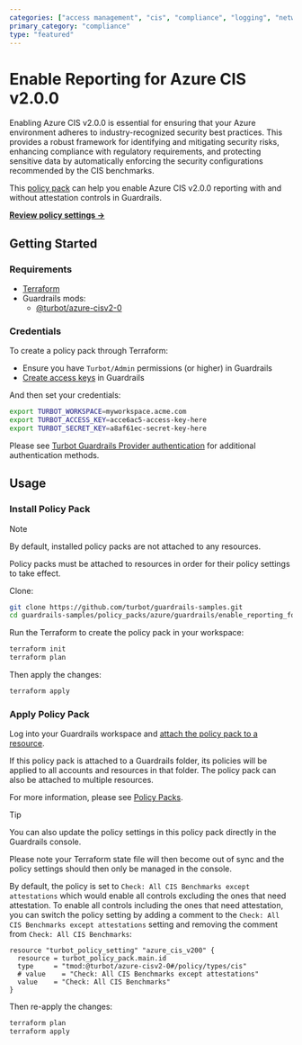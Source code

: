 ```yaml
---
categories: ["access management", "cis", "compliance", "logging", "networking", "security", "storage"]
primary_category: "compliance"
type: "featured"
---
```


# Enable Reporting for Azure CIS v2.0.0

Enabling Azure CIS v2.0.0 is essential for ensuring that your Azure environment adheres to industry-recognized security best practices. This provides a robust framework for identifying and mitigating security risks, enhancing compliance with regulatory requirements, and protecting sensitive data by automatically enforcing the security configurations recommended by the CIS benchmarks.

This [policy pack](https://turbot.com/guardrails/docs/concepts/resources/smart-folders) can help you enable Azure CIS v2.0.0 reporting with and without attestation controls in Guardrails.

**[Review policy settings →](https://hub-guardrails-turbot-com-git-development-turbot.vercel.app/policy-packs/azure/guardrails/enable_reporting_for_cis_v200/settings)**

## Getting Started

### Requirements

- [Terraform](https://developer.hashicorp.com/terraform/tutorials/azure-get-started/install-cli)
- Guardrails mods:
  - [@turbot/azure-cisv2-0](https://hub-guardrails-turbot-com-git-development-turbot.vercel.app/azure/mods/azure-cisv2-0)

### Credentials

To create a policy pack through Terraform:

- Ensure you have `Turbot/Admin` permissions (or higher) in Guardrails
- [Create access keys](https://turbot.com/guardrails/docs/guides/iam/access-keys#generate-a-new-guardrails-api-access-key) in Guardrails

And then set your credentials:

```sh
export TURBOT_WORKSPACE=myworkspace.acme.com
export TURBOT_ACCESS_KEY=acce6ac5-access-key-here
export TURBOT_SECRET_KEY=a8af61ec-secret-key-here
```

Please see [Turbot Guardrails Provider authentication](https://registry.terraform.io/providers/turbot/turbot/latest/docs#authentication) for additional authentication methods.

## Usage

### Install Policy Pack

> [!NOTE]
> By default, installed policy packs are not attached to any resources.
>
> Policy packs must be attached to resources in order for their policy settings to take effect.

Clone:

```sh
git clone https://github.com/turbot/guardrails-samples.git
cd guardrails-samples/policy_packs/azure/guardrails/enable_reporting_for_cis_v200
```

Run the Terraform to create the policy pack in your workspace:

```sh
terraform init
terraform plan
```

Then apply the changes:

```sh
terraform apply
```

### Apply Policy Pack

Log into your Guardrails workspace and [attach the policy pack to a resource](https://turbot.com/guardrails/docs/guides/working-with-folders/smart#attach-a-smart-folder-to-a-resource).

If this policy pack is attached to a Guardrails folder, its policies will be applied to all accounts and resources in that folder. The policy pack can also be attached to multiple resources.

For more information, please see [Policy Packs](https://turbot.com/guardrails/docs/concepts/resources/smart-folders).

> [!TIP]
> You can also update the policy settings in this policy pack directly in the Guardrails console.
>
> Please note your Terraform state file will then become out of sync and the policy settings should then only be managed in the console.

By default, the policy is set to `Check: All CIS Benchmarks except attestations` which would enable all controls excluding the ones that need attestation. To enable all controls including the ones that need attestation, you can switch the policy setting by adding a comment to the `Check: All CIS Benchmarks except attestations` setting and removing the comment from `Check: All CIS Benchmarks`:

```hcl
resource "turbot_policy_setting" "azure_cis_v200" {
  resource = turbot_policy_pack.main.id
  type     = "tmod:@turbot/azure-cisv2-0#/policy/types/cis"
  # value    = "Check: All CIS Benchmarks except attestations"
  value    = "Check: All CIS Benchmarks"
}
```

Then re-apply the changes:

```sh
terraform plan
terraform apply
```
